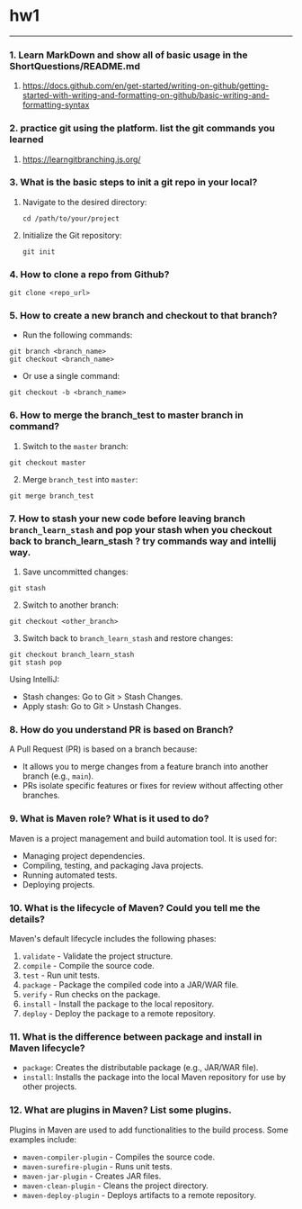 # hw1

---

### 1. Learn MarkDown and show all of basic usage in the ShortQuestions/README.md
1. https://docs.github.com/en/get-started/writing-on-github/getting-started-with-writing-and-formatting-on-github/basic-writing-and-formatting-syntax

### 2. practice git using the platform. list the git commands you learned
1. https://learngitbranching.js.org/

### 3. What is the basic steps to init a git repo in your local?
1. Navigate to the desired directory:
   ```
   cd /path/to/your/project
   ```
2. Initialize the Git repository:
   ```
   git init
   ``` 

### 4. How to clone a repo from Github?
```
git clone <repo_url>
```

### 5. How to create a new branch and checkout to that branch?
- Run the following commands:
```
git branch <branch_name>
git checkout <branch_name>
```
- Or use a single command:
```
git checkout -b <branch_name>
```

### 6. How to merge the branch_test to master branch in command?
1. Switch to the `master` branch:
```
git checkout master
```
2. Merge `branch_test` into `master`:
```
git merge branch_test
```

### 7. How to stash your new code before leaving branch `branch_learn_stash` and pop your stash when you checkout back to branch_learn_stash ? try commands way and intellij way.
1. Save uncommitted changes:
```
git stash
```
2. Switch to another branch:
```
git checkout <other_branch>
```
3. Switch back to `branch_learn_stash` and restore changes:
```
git checkout branch_learn_stash
git stash pop
```

Using IntelliJ:
- Stash changes: Go to Git > Stash Changes.
- Apply stash: Go to Git > Unstash Changes.

### 8. How do you understand PR is based on Branch?
A Pull Request (PR) is based on a branch because:

- It allows you to merge changes from a feature branch into another branch (e.g., `main`).
- PRs isolate specific features or fixes for review without affecting other branches.

### 9. What is Maven role? What is it used to do?
Maven is a project management and build automation tool. It is used for:

- Managing project dependencies.
- Compiling, testing, and packaging Java projects.
- Running automated tests.
- Deploying projects.

### 10. What is the lifecycle of Maven? Could you tell me the details?
Maven's default lifecycle includes the following phases:

1. `validate` - Validate the project structure.
2. `compile` - Compile the source code.
3. `test` - Run unit tests.
4. `package` - Package the compiled code into a JAR/WAR file.
5. `verify` - Run checks on the package.
6. `install` - Install the package to the local repository.
7. `deploy` - Deploy the package to a remote repository.

### 11. What is the difference between package and install in Maven lifecycle?
- `package`: Creates the distributable package (e.g., JAR/WAR file).
- `install`: Installs the package into the local Maven repository for use by other projects.

### 12. What are plugins in Maven? List some plugins.
Plugins in Maven are used to add functionalities to the build process. Some examples include:

- `maven-compiler-plugin` - Compiles the source code.
- `maven-surefire-plugin` - Runs unit tests.
- `maven-jar-plugin` - Creates JAR files.
- `maven-clean-plugin` - Cleans the project directory.
- `maven-deploy-plugin` - Deploys artifacts to a remote repository.
